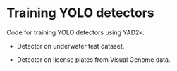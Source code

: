 # Training YOLO detectors

Code for training YOLO detectors using YAD2k.

- Detector on underwater test dataset.

- Detector on license plates from Visual Genome data.